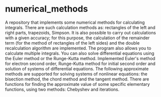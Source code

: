 # numerical_methods
A repository that implements some numerical methods for calculating integrals. 
There are such calculation methods as: rectangles of the left and right parts, trapezoids, Simpson. 
It is also possible to carry out calculations with a given accuracy; for this purpose, 
the calculation of the remainder term (for the method of rectangles of the left sides) and 
the double recalculation algorithm are implemented. The program also allows you to calculate multiple integrals.
You can also solve differential equations using the Euler method or the Runge-Kutta method. Implemented Euler's method for electron second order, Runge-Kutta method for initial second order and solution of systems of differential equations.
The following approximate methods are supported for solving systems of nonlinear equations: the bisection method, the chord method and the tangent method.
There are functions for finding the approximate value of some specific elementary functions, using two methods: Chebyshev and iterations.

